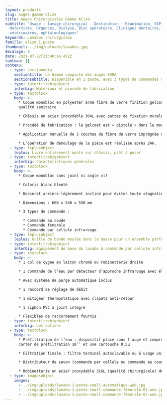 ```yaml
---
layout: produits
slug: auges-gamme-alize
title: Auges Chirurgicales Gamme Alizé
subtitle: "Usage : lavage chirurgical - Destination : Réanimation, SSPI,
  Maternités, Urgences, Dialyse, Bloc opératoire, Cliniques dentaires,
  vétérinaires, ophtalmologiques"
keywords: Lavabos chirurgicaux
famille: alize_1_poste
thumbnail: ../img/uploads/lavabos.jpg
decalage: 0
date: 2021-07-22T21:40:14.452Z
tableau: []
contenu:
  - type: sectionmeta
    sectiontitle: La Gamme compacte des auges EDRA
    sectionsubtitle: Disponible en 1 poste, avec 3 types de commandes de l'eau
  - type: intertitrebigobject
    interbig: Matériaux et procédé de fabrication
  - type: textblock
    body: >-
      * Coque monobloc en polyester armé fibre de verre finition gelcoat de
      qualité sanitaire

      * Châssis en acier inoxydable 304L avec pattes de fixation murale

      * Procédé de fabrication : le gelcoat est « pistolé » dans le moule, et non pas appliqué comme une peinture, ce qui garantit une résistance bien plus importante.

      * Application manuelle de 3 couches de fibre de verre imprégnée de résine écologique à faible teneur en styrène teintée dans la masse, pour une épaisseur finale de 4 mm

      * L’opération de démoulage de la pièce est réalisée après 24H.
  - type: leplusobject
    leplus: Livré entièrement monté sur châssis, prêt à poser
  - type: intertitrebigobject
    interbig: Caractéristiques générales
  - type: textblock
    body: >-
      * Coque monobloc sans joint ni angle vif

      * Coloris blanc bleuté

      * Dosseret arrière légèrement incliné pour éviter toute stagnation de l’eau

      * Dimensions : 600 x 540 x 550 mm

      * 3 types de commande :

        * Commande au coude
        * Commande fémorale 
        * Commande par cellule infrarouge
  - type: leplusobject
    leplus: Grille de bonde moulée dans la masse pour un ensemble parfaitement monobloc
  - type: intertitrebigobject
    interbig: Equipement de base du lavabo à commande par cellule infrarouge
  - type: textblock
    body: >-
      * 1 col de cygne en laiton chromé ou robinetterie droite  

      * 1 commande de l’eau par détecteur d’approche infrarouge avec électrovanne bistable 1/2" 6Vcc

      * Avec système de purge automatique inclus

      * 1 raccord de réglage de débit

      * 1 mitigeur thermostatique avec clapets anti-retour

      * 1 siphon PVC à joint intégré

      * Flexibles de raccordement fournis
  - type: intertitrebigobject
    interbig: Les options
  - type: textblock
    body: >-
      * Préfiltration de l’eau : dispositif placé sous l’auge et comprenant un
      carter de préfiltration 10’’ et une cartouche 0,5µ

      * Filtration finale : filtre terminal autoclavable ou à usage unique avec raccord rapide pour adaptation sur le col de cygne

      * Distributeur de savon (commande par cellule ou commande au coude)

      * Robinetterie en acier inoxydable 316L (qualité chirurgicale) déclipsable et autoclavable.
  - type: imagesobject
    images:
      - ../img/uploads/lavabo-1-poste-small-automatique-web.jpg
      - ../img/uploads/lavabo-1-poste-small-commande-fémorale-01-web.jpg
      - ../img/uploads/lavabo-1-poste-small-commande-fémorale-02-web.jpg
---
```

